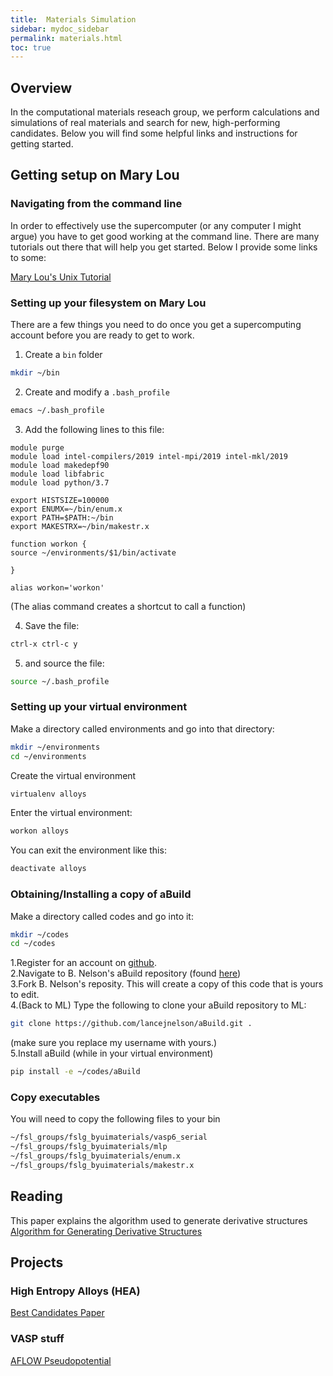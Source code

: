 ```yaml
---
title:  Materials Simulation
sidebar: mydoc_sidebar
permalink: materials.html
toc: true
---
```



## Overview

In the computational materials reseach group, we perform calculations
and simulations of real materials and search for new, high-performing
candidates.  Below you will find some helpful links and instructions
for getting started.  

## Getting setup on Mary Lou

###  Navigating from the command line
In order to effectively use the supercomputer (or any computer I might
argue) you have to get good working at the command line.  There are
many tutorials out there that will help you get started.  Below I
provide some links to some:

[Mary Lou's Unix Tutorial][mlunixtutorial]

### Setting up your filesystem on Mary Lou
There are a few things you need to do once you get a supercomputing
account before you are ready to get to work.

1. Create a `bin` folder
``` bash
mkdir ~/bin
```
2. Create and modify a `.bash_profile`
``` bash
emacs ~/.bash_profile
```
3. Add the following lines to this file:
```
module purge
module load intel-compilers/2019 intel-mpi/2019 intel-mkl/2019
module load makedepf90
module load libfabric
module load python/3.7

export HISTSIZE=100000
export ENUMX=~/bin/enum.x
export PATH=$PATH:~/bin
export MAKESTRX=~/bin/makestr.x

function workon {
source ~/environments/$1/bin/activate

}

alias workon='workon'
```
(The alias command creates a shortcut to call a function)

4. Save the file:
``` bash
ctrl-x ctrl-c y
```
5. and source the file:
``` bash
source ~/.bash_profile
```

### Setting up your virtual environment
Make a directory called environments and go into that directory:
``` bash
mkdir ~/environments
cd ~/environments
```
Create the virtual environment
``` bash
virtualenv alloys 
```

Enter the virtual environment:
``` bash
workon alloys 
```

You can exit the environment like this:
``` bash
deactivate alloys 
```



### Obtaining/Installing a copy of aBuild
Make a directory called codes and go into it:
``` bash
mkdir ~/codes
cd ~/codes
```

1.Register for an account on [github][gh].  
2.Navigate to B. Nelson's aBuild repository (found [here][ljnabuild])  
3.Fork B. Nelson's reposity.  This will create a copy of this code
that is yours to edit.  
4.(Back to ML)  Type the following to clone your aBuild repository to
ML:  
```bash
git clone https://github.com/lancejnelson/aBuild.git .
```  
(make sure you replace my username with yours.)  
5.Install aBuild (while in your virtual environment)
```bash
pip install -e ~/codes/aBuild
```


### Copy executables
You will need to copy the following files to your bin

``` bash
~/fsl_groups/fslg_byuimaterials/vasp6_serial
~/fsl_groups/fslg_byuimaterials/mlp
~/fsl_groups/fslg_byuimaterials/enum.x
~/fsl_groups/fslg_byuimaterials/makestr.x


```
## Reading
This paper explains the algorithm used to generate derivative structures
[Algorithm for Generating Derivative Structures][derivStr]
## Projects

### High Entropy Alloys (HEA)

[Best Candidates Paper][criteria2015]

### VASP stuff

[AFLOW Pseudopotential][AFLOWpaper]


[criteria2015]: https://journals.aps.org/prx/abstract/10.1103/PhysRevX.5.011041  
[mlunixtutorial]: https://rc.byu.edu/documentation/unix-tutorial/  
[gh]:https://www.github.com
[ljnabuild]: https://github.com/lancejnelson/aBuild
[derivStr]: https://msg.byu.edu/papers/GLWHart_enumeration.pdf
[AFLOWpaper]: http://materials.duke.edu/auro/AUROARTICULA/j.commatsci.2015.07.019.pdf

